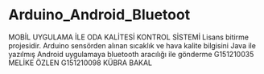 # Arduino_Android_Bluetoot
MOBİL UYGULAMA İLE ODA KALİTESİ KONTROL SİSTEMİ
Lisans bitirme projesidir.
Arduino sensörden alınan sıcaklık ve hava kalite bilgisini Java ile yazılmış Android uygulamaya bluetooth aracılığı ile gönderme
G151210035 MELİKE ÖZLEN
G151210098 KÜBRA BAKAL
